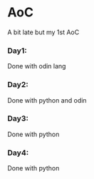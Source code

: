 # AoC
A bit late but my 1st AoC <br>
### Day1:
Done with odin lang

### Day2:
Done with python and odin

### Day3:
Done with python
### Day4:
Done with python
